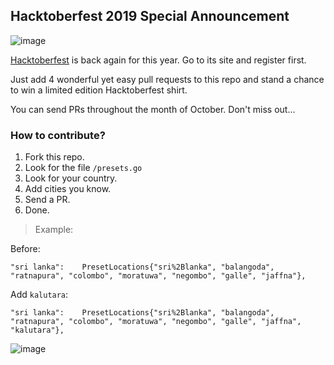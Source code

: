 ## Hacktoberfest 2019 Special Announcement

![image](https://hacktoberfest.digitalocean.com/assets/logo-hf19-header-8245176fe235ab5d942c7580778a914110fa06a23c3d55bf40e2d061809d8785.svg)

[Hacktoberfest](https://hacktoberfest.digitalocean.com) is back again for this year. Go to its site and register first.

Just add 4 wonderful yet easy pull requests to this repo and stand a chance to win a limited edition Hacktoberfest shirt.

You can send PRs throughout the month of October. Don't miss out...

### How to contribute?

1. Fork this repo.
2. Look for the file `/presets.go`
3. Look for your country.
4. Add cities you know.
5. Send a PR.
6. Done.

> Example:

Before:

    "sri lanka":    PresetLocations{"sri%2Blanka", "balangoda", "ratnapura", "colombo", "moratuwa", "negombo", "galle", "jaffna"},

Add `kalutara`:

    "sri lanka":    PresetLocations{"sri%2Blanka", "balangoda", "ratnapura", "colombo", "moratuwa", "negombo", "galle", "jaffna", "kalutara"},

![image](https://hacktoberfest.digitalocean.com/assets/logo-hf19-full-10f3c000cea930c76acc1dedc516ea7118b95353220869a3051848e45ff1d656.svg)

